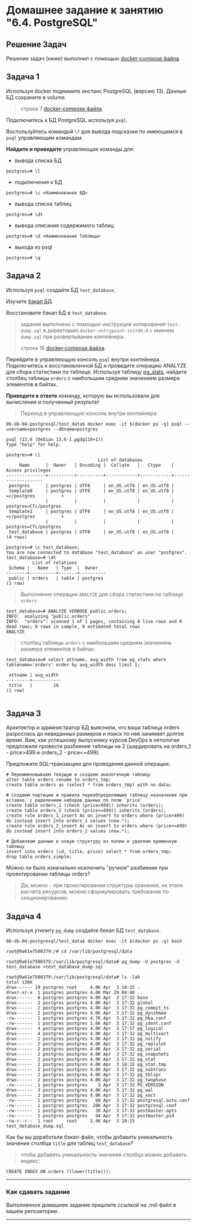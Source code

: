 # Домашнее задание к занятию "6.4. PostgreSQL"
## Решение Задач 
Решение задач (ниже) выполнил с помощью [docker-compose файла](test_data/docker-compose.yml).

## Задача 1

Используя docker поднимите инстанс PostgreSQL (версию 13). Данные БД сохраните в volume.

> 
> строка 7 [docker-compose файла](test_data/docker-compose.yml)
> 


Подключитесь к БД PostgreSQL используя `psql`.

Воспользуйтесь командой `\?` для вывода подсказки по имеющимся в `psql` управляющим командам.

**Найдите и приведите** управляющие команды для:
- вывода списка БД
```
postgres=# \l
```
- подключения к БД
```
postgres=# \c <Наименование БД>
```
- вывода списка таблиц
```
postgres=# \dt 
```
- вывода описания содержимого таблиц
```
postgres=# \d <Наименование Таблицы>
```
- выхода из psql
```
postgres=# \q
```

## Задача 2

Используя `psql` создайте БД `test_database`.

Изучите [бэкап БД](https://github.com/netology-code/virt-homeworks/tree/master/06-db-04-postgresql/test_data).

Восстановите бэкап БД в `test_database`.
> 
> задание выполнено с помощью инструкции копирования `test-dump.sql` в директорию `docker-entrypoint-initdb.d` с именем `dump.sql` при развертывании контейнера.
> 
> строка 16 [docker-compose файла](test_data/docker-compose.yml).
> 


Перейдите в управляющую консоль `psql` внутри контейнера.
Подключитесь к восстановленной БД и проведите операцию ANALYZE для сбора статистики по таблице.
Используя таблицу [pg_stats](https://postgrespro.ru/docs/postgresql/12/view-pg-stats), найдите столбец таблицы `orders` 
с наибольшим средним значением размера элементов в байтах.

**Приведите в ответе** команду, которую вы использовали для вычисления и полученный результат

> Переход в управляющую консоль внутри контейнера:

```
06-db-04-postgresql/test_data$ docker exec -it $(docker ps -q) psql --username=postgres --dbname=postgres

psql (13.6 (Debian 13.6-1.pgdg110+1))
Type "help" for help.

postgres=# \l
                                   List of databases
     Name      |  Owner   | Encoding |  Collate   |   Ctype    |   Access privileges   
---------------+----------+----------+------------+------------+--------------------
 postgres      | postgres | UTF8     | en_US.utf8 | en_US.utf8 | 
 template0     | postgres | UTF8     | en_US.utf8 | en_US.utf8 | =c/postgres          +
               |          |          |            |            | postgres=CTc/postgres
 template1     | postgres | UTF8     | en_US.utf8 | en_US.utf8 | =c/postgres          +
               |          |          |            |            | postgres=CTc/postgres
 test_database | postgres | UTF8     | en_US.utf8 | en_US.utf8 | 
(4 rows)
```
```
postgres=# \c test_database;
You are now connected to database "test_database" as user "postgres".
test_database=# \dt
          List of relations
 Schema |   Name   | Type  |  Owner   
--------+----------+-------+----------
 public | orders   | table | postgres
(1 row)

```

> Выполнение операции `ANALYZE` для сбора статистики по таблице `orders`:

```
test_database=# ANALYZE VERBOSE public.orders;
INFO:  analyzing "public.orders"
INFO:  "orders": scanned 1 of 1 pages, containing 8 live rows and 0 dead rows; 8 rows in sample, 8 estimated total rows
ANALYZE
```

> столбец таблицы `orders` с наибольшим средним значением размера элементов в байтах:

```
test_database=# select attname, avg_width from pg_stats where tablename='orders' order by avg_width desc limit 1; 

 attname | avg_width 
---------+-----------
 title   |        16
(1 row)


```
## Задача 3

Архитектор и администратор БД выяснили, что ваша таблица orders разрослась до невиданных размеров и
поиск по ней занимает долгое время. Вам, как успешному выпускнику курсов DevOps в нетологии предложили
провести разбиение таблицы на 2 (шардировать на orders_1 - price>499 и orders_2 - price<=499).

Предложите SQL-транзакцию для проведения данной операции:

```
# Переименовываем текущую и создаем аналогичную таблицу
alter table orders rename to orders_tmp;  
create table orders as (select * from orders_tmp) with no data;  

# Создаем партиции и правила переобпределяющие таблицу назначения при вставке, с раделением наборов данных по полю `price`
create table orders_1 (check (price>499)) inherits (orders);  
create table orders_2 (check (price<=499)) inherits (orders);  
create rule orders_1_insert As on insert to orders where (price>499) do instead insert into orders_1 values (new.*);  
create rule orders_2_insert As on insert to orders where (price<=499) do instead insert into orders_2 values (new.*);  

# Добавляем данные в новую структуру из копии и удаляем временную таблицу  
insert into orders (id, title, price) select * from orders_tmp;
drop table orders_simple;
```

Можно ли было изначально исключить "ручное" разбиение при проектировании таблицы orders?

> Да, можно - при проектировании структуры хранения, на этапе расчета ресурсов, можно сформулировать требование по секционированию. 
> 

## Задача 4

Используя утилиту `pg_dump` создайте бекап БД `test_database`.
```
06-db-04-postgresql/test_data$ docker exec -it $(docker ps -q) bash

root@9a61e7508379:/# cd /var/lib/postgresql/data

root@9a61e7508379:/var/lib/postgresql/data# pg_dump -U postgres -d test_database >test_database_dump.sql

root@9a61e7508379:/var/lib/postgresql/data# ls -lah
total 136K
drwx------ 19 postgres root     4.0K Apr  3 18:15 .
drwxr-xr-x  1 postgres postgres 4.0K Mar 29 04:40 ..
drwx------  6 postgres postgres 4.0K Apr  3 17:32 base
drwx------  2 postgres postgres 4.0K Apr  3 17:32 global
drwx------  2 postgres postgres 4.0K Apr  3 17:32 pg_commit_ts
drwx------  2 postgres postgres 4.0K Apr  3 17:32 pg_dynshmem
-rw-------  1 postgres postgres 4.7K Apr  3 17:32 pg_hba.conf
-rw-------  1 postgres postgres 1.6K Apr  3 17:32 pg_ident.conf
drwx------  4 postgres postgres 4.0K Apr  3 17:57 pg_logical
drwx------  4 postgres postgres 4.0K Apr  3 17:32 pg_multixact
drwx------  2 postgres postgres 4.0K Apr  3 17:32 pg_notify
drwx------  2 postgres postgres 4.0K Apr  3 17:32 pg_replslot
drwx------  2 postgres postgres 4.0K Apr  3 17:32 pg_serial
drwx------  2 postgres postgres 4.0K Apr  3 17:32 pg_snapshots
drwx------  2 postgres postgres 4.0K Apr  3 17:32 pg_stat
drwx------  2 postgres postgres 4.0K Apr  3 18:15 pg_stat_tmp
drwx------  2 postgres postgres 4.0K Apr  3 17:32 pg_subtrans
drwx------  2 postgres postgres 4.0K Apr  3 17:32 pg_tblspc
drwx------  2 postgres postgres 4.0K Apr  3 17:32 pg_twophase
-rw-------  1 postgres postgres    3 Apr  3 17:32 PG_VERSION
drwx------  3 postgres postgres 4.0K Apr  3 17:32 pg_wal
drwx------  2 postgres postgres 4.0K Apr  3 17:32 pg_xact
-rw-------  1 postgres postgres   88 Apr  3 17:32 postgresql.auto.conf
-rw-------  1 postgres postgres  28K Apr  3 17:32 postgresql.conf
-rw-------  1 postgres postgres   36 Apr  3 17:32 postmaster.opts
-rw-------  1 postgres postgres   94 Apr  3 17:32 postmaster.pid
-rw-r--r--  1 root     root     2.4K Apr  3 18:15 test_database_dump.sql
```

Как бы вы доработали бэкап-файл, чтобы добавить уникальность значения столбца `title` для таблиц `test_database`?

> чтобы добавить уникальность значения столбца можно добавить индекс:
```
CREATE INDEX ON orders ((lower(title)));
```


---

### Как cдавать задание

Выполненное домашнее задание пришлите ссылкой на .md-файл в вашем репозитории.

---
